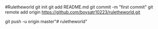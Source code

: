 #Ruletheworld
git init
git add README.md
git commit -m "first commit"
git remote add origin https://github.com/boysatr10223/ruletheworld.git


git push -u origin master"# ruletheworld" 

